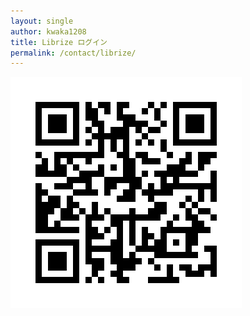 ```yaml
---
layout: single
author: kwaka1208
title: Librize ログイン
permalink: /contact/librize/
---
```

[![Librize ログイン](/assets/images/contact/librize_login.png)](https://librize.com/ja/mobile-profile)
